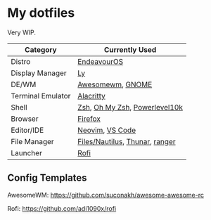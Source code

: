 # My dotfiles

Very WIP.

| Category | Currently Used |
| --- | --- |
| Distro | [EndeavourOS](https://endeavouros.com/) |
| Display Manager | [Ly](https://github.com/fairyglade/ly) |
| DE/WM | [Awesomewm](https://awesomewm.org/), [GNOME](https://www.gnome.org/) |
| Terminal Emulator | [Alacritty](https://github.com/alacritty/alacritty) |
| Shell | [Zsh](https://www.zsh.org), [Oh My Zsh](https://ohmyz.sh/), [Powerlevel10k](https://github.com/romkatv/powerlevel10k) |
| Browser | [Firefox](https://www.mozilla.org/en-US/firefox/browsers/) |
| Editor/IDE | [Neovim](https://github.com/neovim/neovim), [VS Code](https://code.visualstudio.com/) |
| File Manager | [Files/Nautilus](https://wiki.gnome.org/action/show/Apps/Files?action=show&redirect=Apps%2FNautilus), [Thunar](https://docs.xfce.org/xfce/thunar/start), [ranger](https://github.com/ranger/ranger) |
| Launcher | [Rofi](https://github.com/davatorium/rofi) |

## Config Templates

AwesomeWM: https://github.com/suconakh/awesome-awesome-rc

Rofi: https://github.com/adi1090x/rofi
